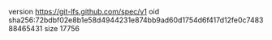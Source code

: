 version https://git-lfs.github.com/spec/v1
oid sha256:72bdbf02e8b1e58d4944231e874bb9ad60d1754d6f417d12fe0c748388465431
size 17756
